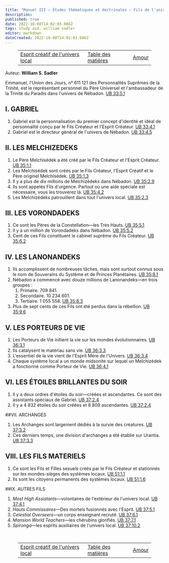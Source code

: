 ```yaml
---
title: "Manuel III — Études thématiques et doctrinales — Fils de l'univers local"
description: 
published: true
date: 2022-10-08T14:02:03.086Z
tags: study aid, william sadler
editor: markdown
dateCreated: 2022-10-08T14:02:03.086Z
---
```


<figure class="table chapter-navigator">
	<table>
		<tbody>
		<tr>
			<td><a href="/fr/article/William_S_Sadler/Workbook_3_Topical_and_Doctrinal_Studies/Local_Universe_Creative_Spirit">Esprit créatif de l'univers local</a></td>
			<td><a href="/fr/article/William_S_Sadler/Workbook_3_Topical_and_Doctrinal_Studies/Index">Table des matières</a></td>
			<td><a href="/fr/article/William_S_Sadler/Workbook_3_Topical_and_Doctrinal_Studies/Love">Amour</a></td>
		</tr>
		</tbody>
	</table>
</figure>

Auteur: **William S. Sadler**

Emmanuel, l'Union des Jours, n° 611 121 des Personnalités Suprêmes de la Trinité, est le représentant personnel du Père Universel et l'ambassadeur de la Trinité du Paradis dans l'univers de Nébadon. [UB 33:5.1](/en/The_Urantia_Book/33#p5_1)

## I. GABRIEL

1. Gabriel est la personnalisation du premier concept d'identité et idéal de personnalité conçu par le Fils Créateur et l'Esprit Créateur. [UB 33:4.1](/en/The_Urantia_Book/33#p4_1)
2. Gabriel est le directeur général de l'univers de Nébadon. [UB 33:4.5](/en/The_Urantia_Book/33#p4_5)

## II. LES MELCHIZEDEKS

1. Le Père Melchisédek a été créé par le Fils Créateur et l'Esprit Créateur. [UB 35:1.1](/en/The_Urantia_Book/35#p1_1)
2. Les Melchisédek sont créés par le Fils Créateur, l'Esprit Créatif et le Père originel Melchisédek. [UB 35:1.3](/en/The_Urantia_Book/35#p1_3)
3. Il y a plus de dix millions de Melchizédeks dans Nébadon. [UB 35:2.9](/en/The_Urantia_Book/35#p2_9)
4. Ils sont appelés Fils d'urgence. Partout où une aide spéciale est nécessaire, vous les trouverez là. [UB 35:4.2](/en/The_Urantia_Book/35#p4_2)
5. Les Melchizédeks patrouillent dans tout l'univers local. [UB 35:2.3](/en/The_Urantia_Book/35#p2_3)

## III. LES VORONDADEKS

1. Ce sont les Pères de la Constellation—les Très Hauts. [UB 35:5.1](/en/The_Urantia_Book/35#p5_1)
2. Il y a un million de Vorondadeks dans Nébadon. [UB 35:5.2](/en/The_Urantia_Book/35#p5_2)
3. Cent de ces Fils constituent le cabinet suprême du Fils Créateur. [UB 35:6.2](/en/The_Urantia_Book/35#p6_2)

## IV. LES LANONANDEKS

1. Ils accomplissent de nombreuses tâches, mais sont surtout connus sous le nom de Souverains du Système et de Princes Planétaires. [UB 35:8.1](/en/The_Urantia_Book/35#p8_1)
2. Nébadon a commencé avec douze millions de Lanonandeks—en trois groupes :
   1. Primaire. 709 841.
   2. Secondaire. 10 234 601.
   3. Tertiaire. 1 055 558. [UB 35:8.3](/en/The_Urantia_Book/35#p8_3)
3. Plus de sept cents de ces Fils ont été perdus dans la rébellion. [UB 35:9.6](/en/The_Urantia_Book/35#p9_6)

## V. LES PORTEURS DE VIE

1. Les Porteurs de Vie initient la vie sur les mondes évolutionnaires. [UB 36:3.1](/en/The_Urantia_Book/36#p1_2)
2. Ils catalysent le matériau sans vie. [UB 36:3.3](/en/The_Urantia_Book/36#p3_3)
3. L'essentiel de la vie vient de l'Esprit Mère de l'Univers. [UB 36:3.4](/en/The_Urantia_Book/36#p3_4)
4. Chaque système local a un monde midsonite sur lequel un Melchizédek a fonctionné comme Porteur de Vie. [UB 36:4.1](/en/The_Urantia_Book/36#p4_1)

## VI. LES ÉTOILES BRILLANTES DU SOIR

1. Il y a deux ordres d'étoiles du soir—créées et ascendantes. Ce sont des assistants spéciaux de Gabriel. [UB 37:2.4](/en/The_Urantia_Book/37#p2_4)
2. Il y a 4 832 étoiles du soir créées et 8 809 ascendantes. [UB 37:2.4](/en/The_Urantia_Book/37#p2_4)

##VII. ARCHANGES

1. Les Archanges sont largement dédiés à la survie des créatures. [UB 37:3.2](/en/The_Urantia_Book/37#p3_2)
2. Ces derniers temps, une division d'archanges a été établie sur Urantia. [UB 37:3.3](/en/The_Urantia_Book/37#p3_3)

## VIII. LES FILS MATERIELS

1. Ce sont les Fils et Filles sexuels créés par le Fils Créateur et stationnés sur les mondes-sièges des systèmes locaux. [UB 51:1.1](/en/The_Urantia_Book/51#p1_1)
2. Ils sont les citoyens permanents des systèmes locaux. [UB 51:1.6](/en/The_Urantia_Book/51#p1_6)

##IX. AUTRES FILS

1. _Most High Assistants_—volontaires de l'extérieur de l'univers local. [UB 37:4.1](/en/The_Urantia_Book/37#p4_1)
2. _Hauts Commissaires_—Des mortels fusionnés avec l'Esprit. [UB 37:5.1](/en/The_Urantia_Book/37#p5_1)
3. _Celestial Overseers_—un corps enseignant recruté. [UB 37:6.1](/en/The_Urantia_Book/37#p6_1)
4. _Mansion World Teachers_—les chérubins glorifiés. [UB 37:7.1](/en/The_Urantia_Book/37#p7_1)
5. _Spironga_—les esprits auxiliaires de l'univers local. [UB 37:10.2](/en/The_Urantia_Book/37#p10_2)


<br>

<figure class="table chapter-navigator">
	<table>
		<tbody>
		<tr>
			<td><a href="/fr/article/William_S_Sadler/Workbook_3_Topical_and_Doctrinal_Studies/Local_Universe_Creative_Spirit">Esprit créatif de l'univers local</a></td>
			<td><a href="/fr/article/William_S_Sadler/Workbook_3_Topical_and_Doctrinal_Studies/Index">Table des matières</a></td>
			<td><a href="/fr/article/William_S_Sadler/Workbook_3_Topical_and_Doctrinal_Studies/Love">Amour</a></td>
		</tr>
		</tbody>
	</table>
</figure>